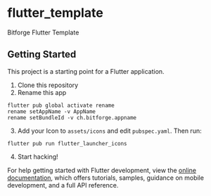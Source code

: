 # flutter_template

Bitforge Flutter Template

## Getting Started

This project is a starting point for a Flutter application.

1. Clone this repository
2. Rename this app

```
flutter pub global activate rename
rename setAppName -v AppName
rename setBundleId -v ch.bitforge.appname
```

3. Add your Icon to `assets/icons` and edit `pubspec.yaml`. Then run:

```
flutter pub run flutter_launcher_icons
```

4. Start hacking!

For help getting started with Flutter development, view the
[online documentation](https://docs.flutter.dev/), which offers tutorials,
samples, guidance on mobile development, and a full API reference.
